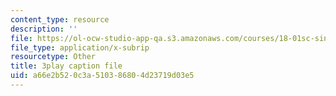 ```yaml
---
content_type: resource
description: ''
file: https://ol-ocw-studio-app-qa.s3.amazonaws.com/courses/18-01sc-single-variable-calculus-fall-2010/a66e2b520c3a510386804d23719d03e5_zUEuKrxgHws.vtt
file_type: application/x-subrip
resourcetype: Other
title: 3play caption file
uid: a66e2b52-0c3a-5103-8680-4d23719d03e5
---
```

